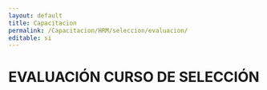 ```yaml
---
layout: default
title: Capacitacion
permalink: /Capacitacion/HRM/seleccion/evaluacion/
editable: si
---
```


# EVALUACIÓN CURSO DE SELECCIÓN
